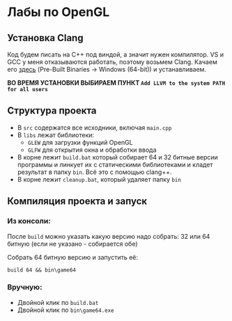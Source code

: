 
# Лабы по OpenGL

## Установка Clang

Код будем писать на C++ под виндой, а значит нужен компилятор. VS и GCC у меня отказываются работать, поэтому возьмем Clang. Качаем его [здесь](http://releases.llvm.org/download.html) (Pre-Built Binaries -> Windows (64-bit)) и устанавливаем.

**ВО ВРЕМЯ УСТАНОВКИ ВЫБИРАЕМ ПУНКТ `Add LLVM to the system PATH for all users`**


## Структура проекта

* В `src` содержатся все исходники, включая `main.cpp`
* В `libs` лежат библиотеки:
	* `GLEW` для загрузки функций OpenGL
	* `GLFW` для открытия окна и обработки ввода
* В корне лежит `build.bat` который собирает 64 и 32 битные версии программы и линкует их с статическими библиотеками и кладет результат в папку `bin`. Всё это с помощью clang++.
* В корне лежит `cleanup.bat`, который удаляет папку `bin`


## Компиляция проекта и запуск

### Из консоли:

После `build` можно указать какую версию надо собрать: 32 или 64 битную (если не указано - собирается обе)

Собрать 64 битную версию и запустить её:
```
build 64 && bin\game64
```

### Вручную:
* Двойной клик по `build.bat`
* Двойной клик по `bin\game64.exe`
